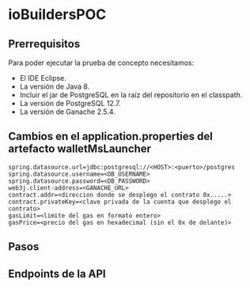 # ioBuildersPOC

## Prerrequisitos
Para poder ejecutar la prueba de concepto necesitamos:
- El IDE Eclipse.
- La versión de Java 8.
- Incluir el jar de PostgreSQL en la raíz del repositorio en el classpath.
- La versión de PostgreSQL 12.7.
- La versión de Ganache 2.5.4.
## Cambios en el application.properties del artefacto walletMsLauncher
```
spring.datasource.url=jdbc:postgresql://<HOST>:<puerto>/postgres
spring.datasource.username=<DB_USERNAME>
spring.datasource.password=<DB_PASSWORD>
web3j.client-address=<GANACHE_URL>
contract.addr=<direccion donde se desplego el contrato 0x.....>
contract.privateKey=<clave privada de la cuenta que desplego el contrato>
gasLimit=<limite del gas en formato entero>
gasPrice=<precio del gas en hexadecimal (sin el 0x de delante)>
```
## Pasos

## Endpoints de la API
